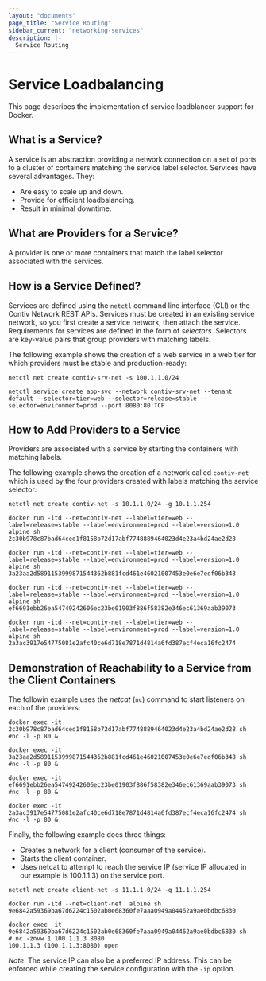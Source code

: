 ```yaml
---
layout: "documents"
page_title: "Service Routing"
sidebar_current: "networking-services"
description: |-
  Service Routing
---
```


# Service Loadbalancing

This page describes the implementation of service loadblancer support for Docker.

## What is a Service? 


A service is an abstraction providing a network connection on a set of ports to a cluster of 
containers matching the service label selector. 
Services have several advantages. They:

- Are easy to scale up and down. 
- Provide for efficient loadbalancing.
- Result in minimal downtime.

## What are Providers for a Service?

A provider is one or more containers that match the label selector associated with the services.

## How is a Service Defined?

Services are defined using the `netctl` command line interface (CLI) or the Contiv Network REST APIs. 
Services must be created in an existing service network, so you first create a service network, then attach 
the service. Requirements for services are defined in the form of *selectors*. Selectors are key-value pairs 
that group providers with matching labels. 

The following example shows the creation of a web service in a 
web tier for which providers must be stable and production-ready:

```
netctl net create contiv-srv-net -s 100.1.1.0/24

netctl service create app-svc --network contiv-srv-net --tenant default --selector=tier=web --selector=release=stable --selector=environment=prod --port 8080:80:TCP
```

## How to Add Providers to a Service

Providers are associated with a service by starting the containers with matching labels. 

The following example shows the creation of a network called `contiv-net` which is used by the four providers created with labels matching the service selector:

```
netctl net create contiv-net -s 10.1.1.0/24 -g 10.1.1.254

docker run -itd --net=contiv-net --label=tier=web --label=release=stable --label=environment=prod --label=version=1.0 alpine sh
2c30b978c87bad64ced1f8158b72d17abf7748889464023d4e23a4bd24ae2d28

docker run -itd --net=contiv-net --label=tier=web --label=release=stable --label=environment=prod --label=version=1.0 alpine sh
3a23aa2d5891153999871544362b881fcd461e46021007453e0e6e7edf06b348

docker run -itd --net=contiv-net --label=tier=web --label=release=stable --label=environment=prod --label=version=1.0 alpine sh
ef6691ebb26ea54749242606ec23be01903f886f58382e346ec61369aab39073

docker run -itd --net=contiv-net --label=tier=web --label=release=stable --label=environment=prod --label=version=1.0 alpine sh
2a3ac3917e54775081e2afc40ce6d718e7871d4814a6fd387ecf4eca16fc2474

```

## Demonstration of Reachability to a Service from the Client Containers

The followin example uses the *netcat* (`nc`) command to start listeners on each of the providers:

```
docker exec -it 2c30b978c87bad64ced1f8158b72d17abf7748889464023d4e23a4bd24ae2d28 sh
#nc -l -p 80 &

docker exec -it 3a23aa2d5891153999871544362b881fcd461e46021007453e0e6e7edf06b348 sh
#nc -l -p 80 &

docker exec -it ef6691ebb26ea54749242606ec23be01903f886f58382e346ec61369aab39073 sh
#nc -l -p 80 &

docker exec -it 2a3ac3917e54775081e2afc40ce6d718e7871d4814a6fd387ecf4eca16fc2474 sh
#nc -l -p 80 &
```

Finally, the following example does three things:

- Creates a network for a client (consumer of the service). 
- Starts the client container. 
- Uses netcat to attempt to reach the service IP (service IP allocated in our example is 100.1.1.3) on the service port.

```
netctl net create client-net -s 11.1.1.0/24 -g 11.1.1.254

docker run -itd --net=client-net  alpine sh
9e6842a59369ba67d6224c1502ab0e68360fe7aaa0949a04462a9ae0bdbc6830

docker exec -it 9e6842a59369ba67d6224c1502ab0e68360fe7aaa0949a04462a9ae0bdbc6830 sh
# nc -znvw 1 100.1.1.3 8080
100.1.1.3 (100.1.1.3:8080) open
```

*Note*: The service IP can also be a preferred IP address. This can be enforced while creating the service configuration with the `-ip` option.
